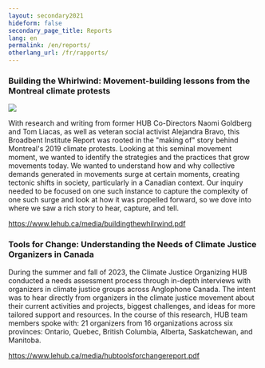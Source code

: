 ```yaml
---
layout: secondary2021
hideform: false
secondary_page_title: Reports
lang: en
permalink: /en/reports/
otherlang_url: /fr/rapports/
---
```

### **Building the Whirlwind: Movement-building lessons from the Montreal climate protests**

![](/media/wwindheadsm.png)

With research and writing from former HUB Co-Directors Naomi Goldberg and Tom Liacas, as well as veteran social activist Alejandra Bravo, this Broadbent Institute Report was rooted in the "making of" story behind Montreal's 2019 climate protests. Looking at this seminal movement moment, we wanted to identify the strategies and the practices that grow movements today. We wanted to understand how and why collective demands generated in movements surge at certain moments, creating tectonic shifts in society, particularly in a Canadian context. Our inquiry needed to be focused on one such instance to capture the complexity of one such surge and look at how it was propelled forward, so we dove into where we saw a rich story to hear, capture, and tell.

<https://www.lehub.ca/media/buildingthewhilrwind.pdf>

### Tools for Change: Understanding the Needs of Climate Justice Organizers in Canada 



During the summer and fall of 2023, the Climate Justice Organizing HUB conducted a needs assessment process through in-depth interviews with organizers in climate justice groups across Anglophone Canada. The intent was to hear directly from organizers in the climate justice movement about their current activities and projects, biggest challenges, and ideas for more tailored support and resources. In the course of this research, HUB team members spoke with: 21 organizers from 16 organizations across six provinces: Ontario, Quebec, British Columbia, Alberta, Saskatchewan, and Manitoba.

https://www.lehub.ca/media/hubtoolsforchangereport.pdf